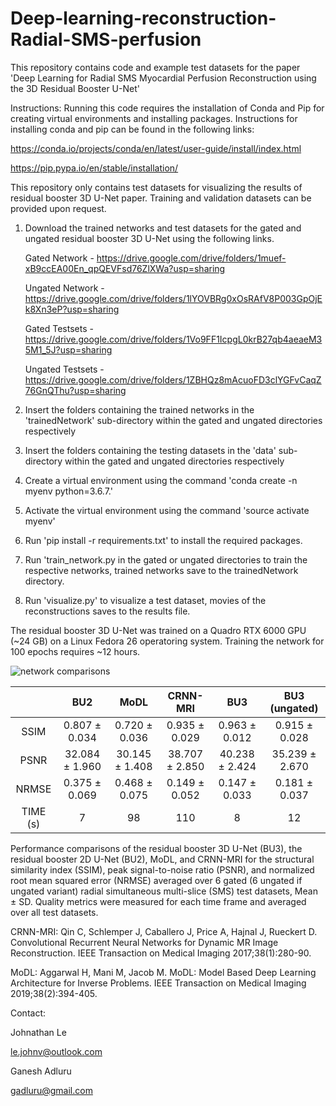 # Deep-learning-reconstruction-Radial-SMS-perfusion 

This repository contains code and example test datasets for the paper 'Deep Learning for Radial SMS Myocardial Perfusion Reconstruction using the 3D Residual Booster U-Net'

Instructions:
Running this code requires the installation of Conda and Pip for creating virtual environments and installing packages. Instructions for installing conda and pip can be found in the following links:

https://conda.io/projects/conda/en/latest/user-guide/install/index.html

https://pip.pypa.io/en/stable/installation/

This repository only contains test datasets for visualizing the results of residual booster 3D U-Net paper. Training and validation datasets can be provided upon request.

1. Download the trained networks and test datasets for the gated and ungated residual booster 3D U-Net using the following links.

    Gated Network - https://drive.google.com/drive/folders/1muef-xB9ccEA00En_qpQEVFsd76ZlXWa?usp=sharing

    Ungated Network - https://drive.google.com/drive/folders/1lYOVBRg0xOsRAfV8P003GpOjEk8Xn3eP?usp=sharing

    Gated Testsets - https://drive.google.com/drive/folders/1Vo9FF1IcpgL0krB27qb4aeaeM35M1_5J?usp=sharing

    Ungated Testsets - https://drive.google.com/drive/folders/1ZBHQz8mAcuoFD3clYGFvCaqZ76GnQThu?usp=sharing

2. Insert the folders containing the trained networks in the 'trainedNetwork' sub-directory within the gated and ungated directories respectively
3. Insert the folders containing the testing datasets in the 'data' sub-directory within the gated and ungated directories respectively
4. Create a virtual environment using the command 'conda create -n myenv python=3.6.7.'
5. Activate the virtual environment using the command 'source activate myenv'
6. Run 'pip install -r requirements.txt' to install the required packages.
7. Run 'train_network.py in the gated or ungated directories to train the respective networks, trained networks save to the trainedNetwork directory.
8. Run 'visualize.py' to visualize a test dataset, movies of the reconstructions saves to the results file.

The residual booster 3D U-Net was trained on a Quadro RTX 6000 GPU (~24 GB) on a Linux Fedora 26 operatoring system. Training the network for 100 epochs requires ~12 hours.


![network comparisons](https://user-images.githubusercontent.com/35586452/129432181-12ca51ff-f35a-4e3d-afeb-3a761486e14f.gif)



|           |        BU2          |        MoDL         |     CRNN-MRI        |        BU3          |    BU3 (ungated)    |
|:---------:|:-----------:|:-----------:|:------------:|:-----------:|:-----------:|
|   SSIM    |   0.807 ± 0.034     |   0.720 ± 0.036     |   0.935 ± 0.029     |   0.963 ± 0.012     |   0.915 ± 0.028     |
|   PSNR    |   32.084 ± 1.960    |   30.145 ± 1.408    |   38.707 ± 2.850    |   40.238 ± 2.424    |   35.239 ± 2.670    |
|   NRMSE   |   0.375 ± 0.069     |   0.468 ± 0.075     |   0.149 ± 0.052     |   0.147 ± 0.033     |   0.181 ± 0.037     |
|   TIME (s)|         7           |         98          |        110          |         8           |         12          |

Performance comparisons of the residual booster 3D U-Net (BU3), the residual booster 2D U-Net (BU2), MoDL, and CRNN-MRI for the structural similarity index (SSIM), peak signal-to-noise ratio (PSNR), and normalized root mean squared error (NRMSE) averaged over 6 gated (6 ungated if ungated variant) radial simultaneous multi-slice (SMS) test datasets, Mean ± SD. Quality metrics were measured for each time frame and averaged over all test datasets.


CRNN-MRI: Qin C, Schlemper J, Caballero J, Price A, Hajnal J, Rueckert D. Convolutional Recurrent Neural Networks for Dynamic MR Image Reconstruction. IEEE Transaction on Medical Imaging 2017;38(1):280-90.

MoDL: Aggarwal H, Mani M, Jacob M. MoDL: Model Based Deep Learning Architecture for Inverse Problems. IEEE Transaction on Medical Imaging 2019;38(2):394-405.


Contact: 

Johnathan Le

le.johnv@outlook.com

Ganesh Adluru

gadluru@gmail.com
